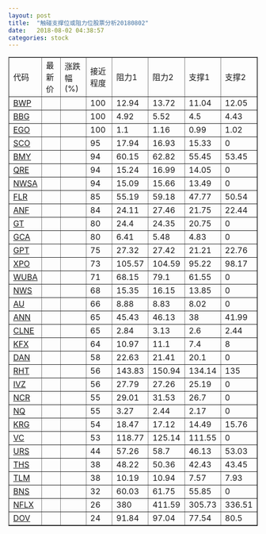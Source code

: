 ```yaml
---
layout: post
title:  "触碰支撑位或阻力位股票分析20180802"
date:   2018-08-02 04:38:57
categories: stock
---
```

<script type="text/javascript">
var stockList = []
stockList.push('gb_bwp');
stockList.push('gb_bbg');
stockList.push('gb_ego');
stockList.push('gb_sco');
stockList.push('gb_bmy');
stockList.push('gb_qre');
stockList.push('gb_nwsa');
stockList.push('gb_flr');
stockList.push('gb_anf');
stockList.push('gb_gt');
stockList.push('gb_gca');
stockList.push('gb_gpt');
stockList.push('gb_xpo');
stockList.push('gb_wuba');
stockList.push('gb_nws');
stockList.push('gb_au');
stockList.push('gb_ann');
stockList.push('gb_clne');
stockList.push('gb_kfx');
stockList.push('gb_dan');
stockList.push('gb_rht');
stockList.push('gb_ivz');
stockList.push('gb_ncr');
stockList.push('gb_nq');
stockList.push('gb_krg');
stockList.push('gb_vc');
stockList.push('gb_urs');
stockList.push('gb_ths');
stockList.push('gb_tlm');
stockList.push('gb_bns');
stockList.push('gb_nflx');
stockList.push('gb_dov');
</script>
<table border="1">
 <tr>
 <td>代码</td>
 <td>最新价</td>
 <td>涨跌幅(%)</td>
 <td>接近程度</td>
 <td>阻力1</td>
 <td>阻力2</td>
 <td>支撑1</td>
 <td>支撑2</td>
</tr>
  <tr id="bwp" class="green">
  <td><a href="http://stock.finance.sina.com.cn/usstock/quotes/BWP.html" target="_blank">BWP</a></td><td></td><td></td><td>100</td><td>12.94</td><td>13.72</td><td>11.04</td><td>12.05</td></tr>
  <tr id="bbg" class="red">
  <td><a href="http://stock.finance.sina.com.cn/usstock/quotes/BBG.html" target="_blank">BBG</a></td><td></td><td></td><td>100</td><td>4.92</td><td>5.52</td><td>4.5</td><td>4.43</td></tr>
  <tr id="ego" class="green">
  <td><a href="http://stock.finance.sina.com.cn/usstock/quotes/EGO.html" target="_blank">EGO</a></td><td></td><td></td><td>100</td><td>1.1</td><td>1.16</td><td>0.99</td><td>1.02</td></tr>
  <tr id="sco" class="red">
  <td><a href="http://stock.finance.sina.com.cn/usstock/quotes/SCO.html" target="_blank">SCO</a></td><td></td><td></td><td>95</td><td>17.94</td><td>16.93</td><td>15.33</td><td>0</td></tr>
  <tr id="bmy" class="red">
  <td><a href="http://stock.finance.sina.com.cn/usstock/quotes/BMY.html" target="_blank">BMY</a></td><td></td><td></td><td>94</td><td>60.15</td><td>62.82</td><td>55.45</td><td>53.45</td></tr>
  <tr id="qre" class="red">
  <td><a href="http://stock.finance.sina.com.cn/usstock/quotes/QRE.html" target="_blank">QRE</a></td><td></td><td></td><td>94</td><td>15.24</td><td>16.99</td><td>14.05</td><td>0</td></tr>
  <tr id="nwsa" class="red">
  <td><a href="http://stock.finance.sina.com.cn/usstock/quotes/NWSA.html" target="_blank">NWSA</a></td><td></td><td></td><td>94</td><td>15.09</td><td>15.66</td><td>13.49</td><td>0</td></tr>
  <tr id="flr" class="green">
  <td><a href="http://stock.finance.sina.com.cn/usstock/quotes/FLR.html" target="_blank">FLR</a></td><td></td><td></td><td>85</td><td>55.19</td><td>59.18</td><td>47.77</td><td>50.54</td></tr>
  <tr id="anf" class="red">
  <td><a href="http://stock.finance.sina.com.cn/usstock/quotes/ANF.html" target="_blank">ANF</a></td><td></td><td></td><td>84</td><td>24.11</td><td>27.46</td><td>21.75</td><td>22.44</td></tr>
  <tr id="gt" class="red">
  <td><a href="http://stock.finance.sina.com.cn/usstock/quotes/GT.html" target="_blank">GT</a></td><td></td><td></td><td>80</td><td>24.4</td><td>24.35</td><td>20.75</td><td>0</td></tr>
  <tr id="gca" class="green">
  <td><a href="http://stock.finance.sina.com.cn/usstock/quotes/GCA.html" target="_blank">GCA</a></td><td></td><td></td><td>80</td><td>6.41</td><td>5.48</td><td>4.83</td><td>0</td></tr>
  <tr id="gpt" class="green">
  <td><a href="http://stock.finance.sina.com.cn/usstock/quotes/GPT.html" target="_blank">GPT</a></td><td></td><td></td><td>75</td><td>27.32</td><td>27.42</td><td>21.21</td><td>22.76</td></tr>
  <tr id="xpo" class="green">
  <td><a href="http://stock.finance.sina.com.cn/usstock/quotes/XPO.html" target="_blank">XPO</a></td><td></td><td></td><td>73</td><td>105.57</td><td>104.59</td><td>95.22</td><td>98.17</td></tr>
  <tr id="wuba" class="red">
  <td><a href="http://stock.finance.sina.com.cn/usstock/quotes/WUBA.html" target="_blank">WUBA</a></td><td></td><td></td><td>71</td><td>68.15</td><td>79.1</td><td>61.55</td><td>0</td></tr>
  <tr id="nws" class="red">
  <td><a href="http://stock.finance.sina.com.cn/usstock/quotes/NWS.html" target="_blank">NWS</a></td><td></td><td></td><td>68</td><td>15.35</td><td>16.15</td><td>13.85</td><td>0</td></tr>
  <tr id="au" class="red">
  <td><a href="http://stock.finance.sina.com.cn/usstock/quotes/AU.html" target="_blank">AU</a></td><td></td><td></td><td>66</td><td>8.88</td><td>8.83</td><td>8.02</td><td>0</td></tr>
  <tr id="ann" class="red">
  <td><a href="http://stock.finance.sina.com.cn/usstock/quotes/ANN.html" target="_blank">ANN</a></td><td></td><td></td><td>65</td><td>45.43</td><td>46.13</td><td>38</td><td>41.99</td></tr>
  <tr id="clne" class="red">
  <td><a href="http://stock.finance.sina.com.cn/usstock/quotes/CLNE.html" target="_blank">CLNE</a></td><td></td><td></td><td>65</td><td>2.84</td><td>3.13</td><td>2.6</td><td>2.44</td></tr>
  <tr id="kfx" class="green">
  <td><a href="http://stock.finance.sina.com.cn/usstock/quotes/KFX.html" target="_blank">KFX</a></td><td></td><td></td><td>64</td><td>10.97</td><td>11.1</td><td>7.4</td><td>8</td></tr>
  <tr id="dan" class="red">
  <td><a href="http://stock.finance.sina.com.cn/usstock/quotes/DAN.html" target="_blank">DAN</a></td><td></td><td></td><td>58</td><td>22.63</td><td>21.41</td><td>20.1</td><td>0</td></tr>
  <tr id="rht" class="red">
  <td><a href="http://stock.finance.sina.com.cn/usstock/quotes/RHT.html" target="_blank">RHT</a></td><td></td><td></td><td>56</td><td>143.83</td><td>150.94</td><td>134.14</td><td>135</td></tr>
  <tr id="ivz" class="red">
  <td><a href="http://stock.finance.sina.com.cn/usstock/quotes/IVZ.html" target="_blank">IVZ</a></td><td></td><td></td><td>56</td><td>27.79</td><td>27.26</td><td>25.19</td><td>0</td></tr>
  <tr id="ncr" class="green">
  <td><a href="http://stock.finance.sina.com.cn/usstock/quotes/NCR.html" target="_blank">NCR</a></td><td></td><td></td><td>55</td><td>29.01</td><td>31.53</td><td>26.7</td><td>0</td></tr>
  <tr id="nq" class="green">
  <td><a href="http://stock.finance.sina.com.cn/usstock/quotes/NQ.html" target="_blank">NQ</a></td><td></td><td></td><td>55</td><td>3.27</td><td>2.44</td><td>2.17</td><td>0</td></tr>
  <tr id="krg" class="red">
  <td><a href="http://stock.finance.sina.com.cn/usstock/quotes/KRG.html" target="_blank">KRG</a></td><td></td><td></td><td>54</td><td>18.47</td><td>17.12</td><td>14.49</td><td>15.76</td></tr>
  <tr id="vc" class="green">
  <td><a href="http://stock.finance.sina.com.cn/usstock/quotes/VC.html" target="_blank">VC</a></td><td></td><td></td><td>53</td><td>118.77</td><td>125.14</td><td>111.55</td><td>0</td></tr>
  <tr id="urs" class="green">
  <td><a href="http://stock.finance.sina.com.cn/usstock/quotes/URS.html" target="_blank">URS</a></td><td></td><td></td><td>44</td><td>57.26</td><td>58.7</td><td>46.13</td><td>53.03</td></tr>
  <tr id="ths" class="red">
  <td><a href="http://stock.finance.sina.com.cn/usstock/quotes/THS.html" target="_blank">THS</a></td><td></td><td></td><td>38</td><td>48.22</td><td>50.36</td><td>42.43</td><td>43.45</td></tr>
  <tr id="tlm" class="green">
  <td><a href="http://stock.finance.sina.com.cn/usstock/quotes/TLM.html" target="_blank">TLM</a></td><td></td><td></td><td>38</td><td>10.19</td><td>10.94</td><td>7.57</td><td>7.93</td></tr>
  <tr id="bns" class="red">
  <td><a href="http://stock.finance.sina.com.cn/usstock/quotes/BNS.html" target="_blank">BNS</a></td><td></td><td></td><td>32</td><td>60.03</td><td>61.75</td><td>55.85</td><td>0</td></tr>
  <tr id="nflx" class="green">
  <td><a href="http://stock.finance.sina.com.cn/usstock/quotes/NFLX.html" target="_blank">NFLX</a></td><td></td><td></td><td>26</td><td>380</td><td>411.59</td><td>305.73</td><td>336.51</td></tr>
  <tr id="dov" class="green">
  <td><a href="http://stock.finance.sina.com.cn/usstock/quotes/DOV.html" target="_blank">DOV</a></td><td></td><td></td><td>24</td><td>91.84</td><td>97.04</td><td>77.54</td><td>80.5</td></tr>
</table>
